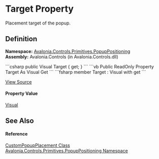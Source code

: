 # Target Property


Placement target of the popup.



## Definition
**Namespace:** <a href="N_Avalonia_Controls_Primitives_PopupPositioning">Avalonia.Controls.Primitives.PopupPositioning</a>  
**Assembly:** Avalonia.Controls (in Avalonia.Controls.dll)

<Tabs groupId="api-code-preview">
<TabItem value="csharp" label="C#">
```csharp
public Visual Target { get; }
```
</TabItem>
<TabItem value="vb" label="VB">
```vb
Public ReadOnly Property Target As Visual
	Get
```
</TabItem>
<TabItem value="fsharp" label="F#">
```fsharp
member Target : Visual with get
```
</TabItem>
</Tabs>



<a href="https://github.com/AvaloniaUI/Avalonia/tree/master/src/Avalonia.Controls/Primitives/PopupPositioning/CustomPopupPlacement.cs#L25" title="View the source code">View Source</a>



#### Property Value
<a href="T_Avalonia_Visual">Visual</a>

## See Also


#### Reference
<a href="T_Avalonia_Controls_Primitives_PopupPositioning_CustomPopupPlacement">CustomPopupPlacement Class</a>  
<a href="N_Avalonia_Controls_Primitives_PopupPositioning">Avalonia.Controls.Primitives.PopupPositioning Namespace</a>  


